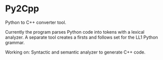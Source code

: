 # Py2Cpp
Python to C++ converter tool.

Currently the program parses Python code into tokens with a lexical analyzer.
A separate tool creates a firsts and follows set for the LL1 Python grammar.

Working on: Syntactic and semantic analyzer to generate C++ code.
